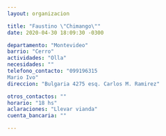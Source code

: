 ```yaml
---
layout: organizacion

title: "Faustino \"Chimango\""
date: 2020-04-30 18:09:30 -0300

departamento: "Montevideo"
barrio: "Cerro"
actividades: "Olla"
necesidades: ""
telefono_contacto: "099196315  
Mario Ivo"
direccion: "Bulgaria 4275 esq. Carlos M. Ramirez"

otros_contactos: ""
horario: "18 hs"
aclaraciones: "Llevar vianda"
cuenta_bancaria: ""

---
```


